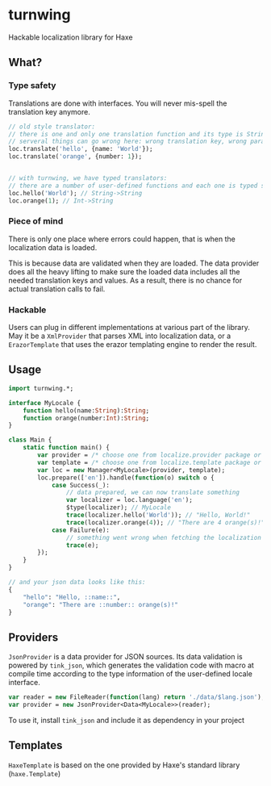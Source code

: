 # turnwing

Hackable localization library for Haxe

## What?

### Type safety

Translations are done with interfaces. You will never mis-spell the translation key anymore.

```haxe
// old style translator: 
// there is one and only one translation function and its type is String->Dynamic->String
// serveral things can go wrong here: wrong translation key, wrong param name, wrong param data type
loc.translate('hello', {name: 'World'}); 
loc.translate('orange', {number: 1});


// with turnwing, we have typed translators: 
// there are a number of user-defined functions and each one is typed specifically
loc.hello('World'); // String->String
loc.orange(1); // Int->String
```

### Piece of mind

There is only one place where errors could happen, that is when the localization data is loaded.

This is because data are validated when they are loaded. The data provider does all the heavy lifting to make sure the loaded data includes all the needed translation keys and values. As a result, there is no chance for actual translation calls to fail.

### Hackable

Users can plug in different implementations at various part of the library. May it be a `XmlProvider` that parses XML into localization data, or a `ErazorTemplate` that uses the erazor templating engine to render the result.

## Usage

```haxe
import turnwing.*;

interface MyLocale {
	function hello(name:String):String;
	function orange(number:Int):String;
}

class Main {
	static function main() {
		var provider = /* choose one from localize.provider package or implements your own Provider */;
		var template = /* choose one from localize.template package or implements your own Template */;
		var loc = new Manager<MyLocale>(provider, template);
		loc.prepare(['en']).handle(function(o) switch o {
			case Success(_):
				// data prepared, we can now translate something
				var localizer = loc.language('en'); 
				$type(localizer); // MyLocale
				trace(localizer.hello('World')); // "Hello, World!"
				trace(localizer.orange(4)); // "There are 4 orange(s)!"
			case Failure(e):
				// something went wrong when fetching the localization data
				trace(e);
		});
	}
}

// and your json data looks like this:
{
	"hello": "Hello, ::name::",
	"orange": "There are ::number:: orange(s)!"
}
```

## Providers

`JsonProvider` is a data provider for JSON sources. Its data validation is powered by `tink_json`, which generates the validation code with macro at compile time according to the type information of the user-defined locale interface.

```haxe
var reader = new FileReader(function(lang) return './data/$lang.json');
var provider = new JsonProvider<Data<MyLocale>>(reader);
```

To use it, install `tink_json` and include it as dependency in your project

## Templates

`HaxeTemplate` is based on the one provided by Haxe's standard library (`haxe.Template`)
